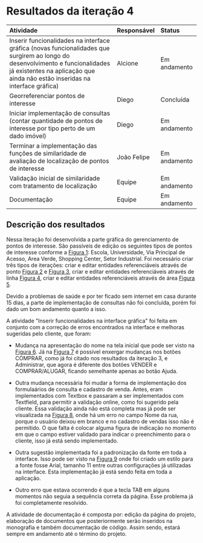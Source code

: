 # Resultados da iteração 4 #

| **Atividade** | **Responsável** | **Status** |
|:--------------|:-----------------|:-----------|
|Inserir funcionalidades na interface gráfica (novas funcionalidades que surgirem ao longo do desenvolvimento e funcionalidades já existentes na aplicação que ainda não estão inseridas na interface gráfica)|Alcione|Em andamento|
|Georreferenciar pontos de interesse|Diego|Concluída|
|Iniciar implementação de consultas (contar quantidade de pontos de interesse por tipo perto de um dado imóvel)|Diego|Em andamento|
|Terminar a implementação das funções de similaridade de avaliação de localização de pontos de interesse|João Felipe|Em andamento|
|Validação inicial de similaridade com tratamento de localização|Equipe|Em andamento|
|Documentação|Equipe|Em andamento|

## Descrição dos resultados ##

Nessa iteração foi desenvolvida a parte gráfica do gerenciamento de pontos de interesse. São passíveis de edição os seguintes tipos de pontos de interesse conforme a [Figura 1](http://larbc.googlecode.com/files/Igm%201.png): Escola, Universidade, Via Principal de Acesso, Area Verde, Shopping Center, Setor Industrial. Foi necessário criar três tipos de iterações: criar e editar entidades referenciáveis através de ponto [Figura 2](http://larbc.googlecode.com/files/Igm%202.png) e [Figura 3](http://larbc.googlecode.com/files/Igm%203.png), criar e editar entidades referenciáveis através de linha [Figura 4](http://larbc.googlecode.com/files/Igm%204.png), criar e editar entidades referenciáveis através de área [Figura 5](http://larbc.googlecode.com/files/Igm%205.png).

Devido a problemas de saúde e por ter ficado sem internet em casa durante 15 dias, a parte de implementação de consultas não foi concluída, porém foi dado um bom andamento quanto a isso.


A atividade "Inserir funcionalidades na interface gráfica" foi feita em conjunto com a correção de erros encontrados na interface e melhoras sugeridas pelo cliente, que foram:

  * Mudança na apresentação do nome na tela inicial que pode ser visto na [Figura 6](http://larbc.googlecode.com/files/inicial.PNG). Já na [Figura 7](http://larbc.googlecode.com/files/modalidades.JPG) é possível enxergar mudanças nos botões COMPRAR, como já foi citado nos resultados da iteração 3, e Administrar, que agora é diferente dos botões VENDER e COMPRAR/ALUGAR, ficando semelhante apenas ao botão Ajuda.

  * Outra mudança necessária foi mudar a forma de implementação dos formulaários de consulta e cadastro de venda. Antes, eram implementados com Textbox e passaram a ser implementados com Textfield, para permitir a validação online, como foi sugerido pela cliente. Essa validação ainda não está completa mas já pode ser visualizada na [Figura 8](http://larbc.googlecode.com/files/venda.PNG), onde há um erro no campo Nome da rua, porque o usuário deixou em branco e no cadastro de vendas isso não é permitido. O que falta é colocar alguma figura de indicação no momento em que o campo estiver validado para indicar o preenchimento para o cliente, isso já está sendo implementado.

  * Outra sugestão implementada foi a padronização da fonte em toda a interface. Isso pode ser visto na [Figura 9](http://larbc.googlecode.com/files/resultado.PNG) onde foi criado um estilo para a fonte fosse Arial, tamanho 11 entre outras configurações já utilizadas na interface. Esta implementação já está sendo feita em toda a aplicação.

  * Outro erro que estava ocorrendo é que a tecla TAB em alguns momentos não seguia a sequência correta da página. Esse problema já foi completamente resolvido.


A atividade de documentação é composta por: edição da página do projeto, elaboração de documentos que posteriormente serão inseridos na monografia e também documentação de código. Assim sendo, estará sempre em andamento até o término do projeto.